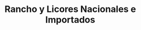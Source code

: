 ---
title: "Rancho y Licores Nacionales e Importados"
url: /bogota-d-c/rancho-y-licores-nacionales-e-importados/
shop: Getränke
---